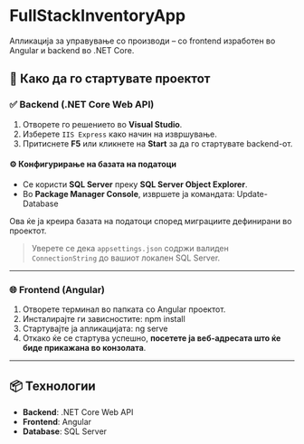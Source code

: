 # FullStackInventoryApp

Апликација за управување со производи – со frontend изработен во Angular и backend во .NET Core.

## 🚀 Како да го стартувате проектот

### ✅ Backend (.NET Core Web API)

1. Отворете го решението во **Visual Studio**.
2. Изберете `IIS Express` како начин на извршување.
3. Притиснете **F5** или кликнете на **Start** за да го стартувате backend-от.

#### ⚙️ Конфигурирање на базата на податоци

- Се користи **SQL Server** преку **SQL Server Object Explorer**.
- Во **Package Manager Console**, извршете ја командата: Update-Database

Ова ќе ја креира базата на податоци според миграциите дефинирани во проектот.

> Уверете се дека `appsettings.json` содржи валиден `ConnectionString` до вашиот локален SQL Server.

---

### 🌐 Frontend (Angular)

1. Отворете терминал во папката со Angular проектот.
2. Инсталирајте ги зависностите: npm install
3. Стартувајте ја апликацијата: ng serve
4. Откако ќе се стартува успешно, **посетете ја веб-адресата што ќе биде прикажана во конзолата**.

---

## 📦 Технологии

- **Backend**: .NET Core Web API
- **Frontend**: Angular
- **Database**: SQL Server
